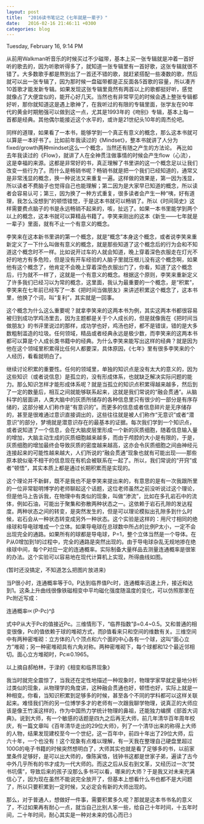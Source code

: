 ```yaml
---
layout: post
title:  "2016读书笔记之《七年就是一辈子》"
date:   2016-02-16 21:46:11 +0300
categories: blog
---
```

Tuesday, February 16, 9:14 PM

从前用Walkman听音乐的时候买过不少磁带，基本上买一张专辑就是冲着一首好听的歌去的，因为听歌听得多了，就知道一张专辑里有一首好歌，这张专辑就很不错了。大多数歌手都是熬到出了一首还不错的歌，就赶紧搭配一些凑数的歌，然后就可以出一张专辑了，因为那时候一盘磁带都是正反面各5首歌的容量，所以凑齐10首歌才能发新专辑。如果发现这张专辑里竟然有两首以上的歌都挺好听，感觉就像占了大便宜似的，能开心好几天。当然也有非常罕见的时候会遇上整张专辑都好听，那你就知道这是遇上歌神了，在我听过的有限的专辑里面，张学友在90年代的黄金时期勉强可以做到这一点，尤其是1993年的《吻别》专辑，基本上每一首都是经典。其他偶尔能接近这个水平的，或许是21世纪头10年的周杰伦吧。

同样的道理，如果看了一本书，能够学到一个真正有意义的概念，那么这本书就可以算是一本好书了。比如前年我读过的《Mindset》，整本书就讲了人分为fixed/growth两种mindset这么一个概念，当然还有随之产生的方法论。 再比如去年我读过的《Flow》，就讲了人在全神贯注做事情的时候会产生flow（心流），这是幸福的来源。这都是非常好的书，真正理解了书里讲的这一个概念足以让我们改变一些行为了。而什么是畅销书呢？畅销书就是把一个我们已经知道的，通常又是非常浅显的概念，换一种说法又来重复一遍。这样做的效果是，第一因为浅显，所以读者不费脑子也觉得自己也能理解；第二因为是大家早已知道的概念，所以读者会容易认可；第三，因为换了一种方式重复，很多读者会产生一种“咦，好有道理，我怎么没想到”的顿悟错觉，于是这本书就可以畅销了。所以《时间简史》这样需要费点脑子的书是永远畅销不起来的，咳，扯远了。如果一本书里能学到两个以上的概念，这本书就可以算精品书籍了。李笑来刚出的这本《新生——七年就是一辈子》里面，就有不止一个有意义的概念。

李笑来在这本新书里讲的第一个概念，就是“概念”本身这个概念，或者说李笑来重新定义了一下什么叫做有意义的概念，就是那些知道了这个概念后的行为会和不知道这个概念时不一样。比如说开过车的人就会知道，晚上穿着深色衣服走在灯光不好的地方有多危险，但是没有开车经验的人脑子里就压根儿没有这个概念啊，如果他有这个概念了，他肯定不会晚上穿着深色衣服出门了，你看，知道了这个概念后，行为就不一样了，这就是一个有意义的概念。根据这个原则，李笑来重新定义了许多我们已经习以为常的概念，这里面，我认为最重要的一个概念，是“积累”，李笑来在七年前已经写了一本《把时间当做朋友》来讲述积累这个概念了，这本书里，他换了个词，叫“复利”，其实就是一回事。

这个概念为什么这么重要呢？就拿李笑来的这两本书为例，其实这两本书都很容易被归到成功学鸡汤里去，因为主题都是关于个人成长的，但是就像我在《把时间当做朋友》的书评里说过的那样，成功学也好，鸡汤也好，都不是错误，错的是大多数粗制滥造的垃圾。任何领域，精品或者经典永远是极少数，而李笑来的这两本书都可以算是个人成长类书籍中的经典。为什么李笑来能写出这样的经典？就是因为他在这个领域里积累得比任何人都要深，具体原因，《七年》里有很多李笑来的个人经历，看看就明白了。

继续讨论积累的重要性。任何的领域里，单独的知识点是没有太大的意义的，因为这些知识（或者说信息）是孤立的，没有形成体系，也就缺乏解决实际问题的能力。那么知识怎样才能形成体系呢？就是当孤立的知识点积累得越来越多，然后到了一定的数量后，相互之间就能够联系起来，这就是我们常说的“融会贯通”。从脑科学的层面讲，人类大脑中的灰质所储存的各种信息里只有很少的一部分是有序存储的，这部分被人们称作是“有意识的”。而更多的信息或者信息碎片是无序储存的，甚至是很难通过意识直接调出的，这些往往就是被人们称作“无意识”或者“潜意识”的部分，梦境就是潜意识存在的最基本的证据。每次我们学到一个知识点，或者说知道了一个信息，会在大脑皮层里形成一个新的灰质细胞，随着信息输入量的增加，大脑主动生成的灰质细胞越来越多，而由于颅腔的大小是有限的，于是，灰质细胞的增加最终会导致灰质的密度越来越高，这亦会令灰质细胞之间由神经元连接起来的可能性越来越大，人们所说的“融会贯通”现象也就有可能出现——那些原本貌似毫不相干的信息现在有机会被联系在一起了。所以，我们常说的“开窍”或者“顿悟”，其实本质上都是通过长期积累而是实现的。

这个理论并不新鲜，既不是我也不是李笑来提出来的，有意思的是有一次我跟所里的一位非常聪明博学的老师聊起这个话题，这位老师虽然之前没听说过这个理论，但是他马上告诉我，在物理中有类似的现象，叫做“渗流”，比如在多孔岩石中的流体，例如石油，可能出于聚集和弥散两种状态之一。这依赖于岩石孔隙的发达程度。两种状态之间的转变，是突然发生的，但是可以理论模拟出孔隙多到什么时候，岩石会从一种状态转变成另外一种状态。这个实验是这样的：用尺寸相同的绝缘球和导电球堆成一个立体。如果导电球在总球数中所占的比例P太小，一定不会出现完全的通路。如果所有的球都是导电球，P=1，整个立体当然是一个导体。在P从0增加到1的过程中，完全的通路是突然出现的。由于导电球杂乱无规地掺在绝缘球中间，每个P对应一定的连通概率。实际制备大量样品去测量连通概率是很笨的办法。这个实验可以容易地在现代计算机上实现，所得曲线如图。

(暂时还没搞定，不知道怎么把图片放进来)

当P很小时，连通概率等于0。P达到临界值Pc时，连通概率迅速上升，接近和达到1。这条上升曲线很像铁磁相变中平均磁化强度随温度的变化，可以仿照那里在Pc附近写成：

连通概率∝(P-Pc)^β

式中P从大于Pc的值接近Pc。三维情形下，“临界指数”β=0.4~0.5。又和普通的相变很像，Pc的值依赖于球的堆砌方式，而β值看来只和空间的维数有关。三维空间中有两种密堆砌：立方体的八个顶点和六个面的中心各有一个球，这叫“面心立方”堆砌；另一种密堆砌具有六角对称。两种密堆砌下，每个球都和12个最近邻相切。面心立方堆砌时，Pc≌0.1965。

以上摘自郝柏林，于渌的《相变和临界现象》

我当时就完全震惊了，当我还在定性地描述一种现象时，物理学家早就定量地分析过类似的现象，从物理学的角度讲，这种融会贯通也好，顿悟也好，实际上就是一种相变。你看，当知识积累到足够多的时候，甚至各个不同的学科都可以这样关联起来。难怪我们所的另一位博学多才的老师有一次跟我聊学物理，说真正的大师应该是像王竹溪这样的，作为中国热力学统计物理的鼻祖，还能独力编撰《部首大词典》。说到大师，有一个敏感的话题是四九之后再无大师，前几年清华百年周年校庆，有一篇文章叫《百年清华走出的29位大师》，列了一个清华出来的称得上大师的人物，结果发现建校至今一个世纪，这一百年中，前四十年出了29位大师，后六十年，一个也没有！这个现象有点难以理解，有一天我在整理自己硬盘里超过100G的电子书籍的时候突然想明白了，大师其实也就是看了足够多的书，以前家里条件足够好，是可以出大师的，像陈寅恪，钱钟书这都是世家子弟，遍读了古今中外几乎所有的书才成为一代大师的。而这之后从反右到文革，又经历过一次“焚书坑儒”，导致后来的孩子没那么多书可以看，哪来的大师？于是我又对未来充满信心了，因为现在虽然不能说完全放开了，但基本上想看什么书也都不是大问题了，所以只要积累到一定时候，又必定会有新的大师出现的。

那么，对于普通人，想做好一件事，需要积累多久呢？那就是这本书书名的意义了，不过如果再有耐心一点，就当自己比别人笨一些，给自己十年时间，十五年时间，二十年时间，耐心其实是一种对未来的信心而已:)
